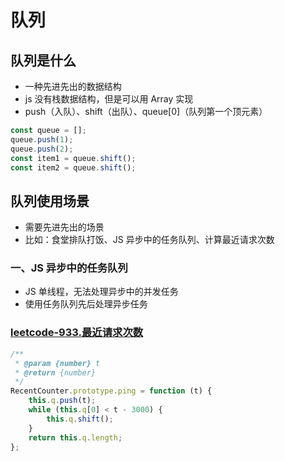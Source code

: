 # 队列
## 队列是什么
* 一种先进先出的数据结构
* js 没有栈数据结构，但是可以用 Array 实现
* push（入队）、shift（出队）、queue[0]（队列第一个顶元素）
```js
const queue = [];
queue.push(1);
queue.push(2);
const item1 = queue.shift();
const item2 = queue.shift();
```
## 队列使用场景
* 需要先进先出的场景
* 比如：食堂排队打饭、JS 异步中的任务队列、计算最近请求次数
### 一、JS 异步中的任务队列
* JS 单线程，无法处理异步中的并发任务
* 使用任务队列先后处理异步任务

### [leetcode-933.最近请求次数](https://leetcode.cn/problems/number-of-recent-calls/)
```js
/** 
 * @param {number} t
 * @return {number}
 */
RecentCounter.prototype.ping = function (t) {
    this.q.push(t);
    while (this.q[0] < t - 3000) {
        this.q.shift();
    }
    return this.q.length;
};
```
